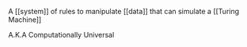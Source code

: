 A [[system]] of rules to manipulate [[data]] that can simulate a [[Turing Machine]]

A.K.A Computationally Universal